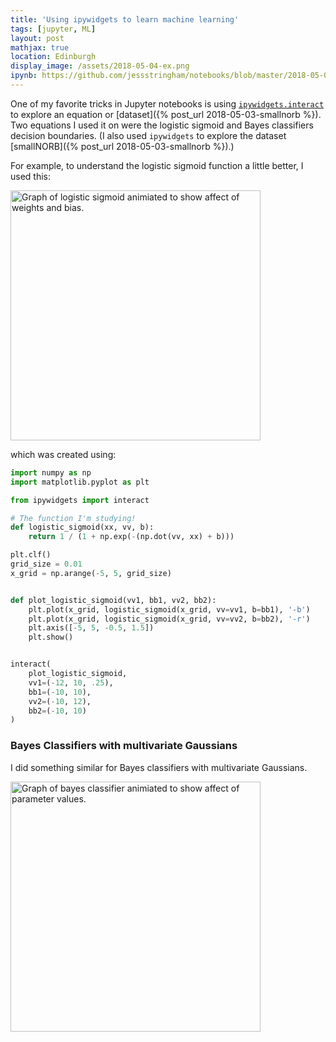 ```yaml
---
title: 'Using ipywidgets to learn machine learning'
tags: [jupyter, ML]
layout: post
mathjax: true
location: Edinburgh
display_image: /assets/2018-05-04-ex.png
ipynb: https://github.com/jessstringham/notebooks/blob/master/2018-05-04-ipywidgets-for-learning-logistic-sigmoid-and-bayes-classifiers.ipynb
---
```


One of my favorite tricks in Jupyter notebooks is using [`ipywidgets.interact`](http://ipywidgets.readthedocs.io/en/latest/examples/Using%20Interact.html) to explore an equation or [dataset]({% post_url 2018-05-03-smallnorb %}). Two equations I used it on were the logistic sigmoid and Bayes classifiers decision boundaries. (I also used `ipywidgets` to explore the dataset [smallNORB]({% post_url 2018-05-03-smallnorb %}).)

For example, to understand the logistic sigmoid function a little better, I used this:

<img src="/assets/2018-05-04-interact.gif" width="400" alt="Graph of logistic sigmoid animiated to show affect of weights and bias.">

which was created using:

```python
import numpy as np
import matplotlib.pyplot as plt

from ipywidgets import interact

# The function I'm studying!
def logistic_sigmoid(xx, vv, b):
    return 1 / (1 + np.exp(-(np.dot(vv, xx) + b)))

plt.clf()
grid_size = 0.01
x_grid = np.arange(-5, 5, grid_size)


def plot_logistic_sigmoid(vv1, bb1, vv2, bb2):
    plt.plot(x_grid, logistic_sigmoid(x_grid, vv=vv1, b=bb1), '-b')
    plt.plot(x_grid, logistic_sigmoid(x_grid, vv=vv2, b=bb2), '-r')
    plt.axis([-5, 5, -0.5, 1.5])
    plt.show()


interact(
    plot_logistic_sigmoid,
    vv1=(-12, 10, .25),
    bb1=(-10, 10),
    vv2=(-10, 12),
    bb2=(-10, 10)
)
```

### Bayes Classifiers with multivariate Gaussians

I did something similar for Bayes classifiers with multivariate Gaussians.

<img src="/assets/2018-05-04-bayes-classifier.gif" width="400" alt="Graph of bayes classifier animiated to show affect of parameter values.">

